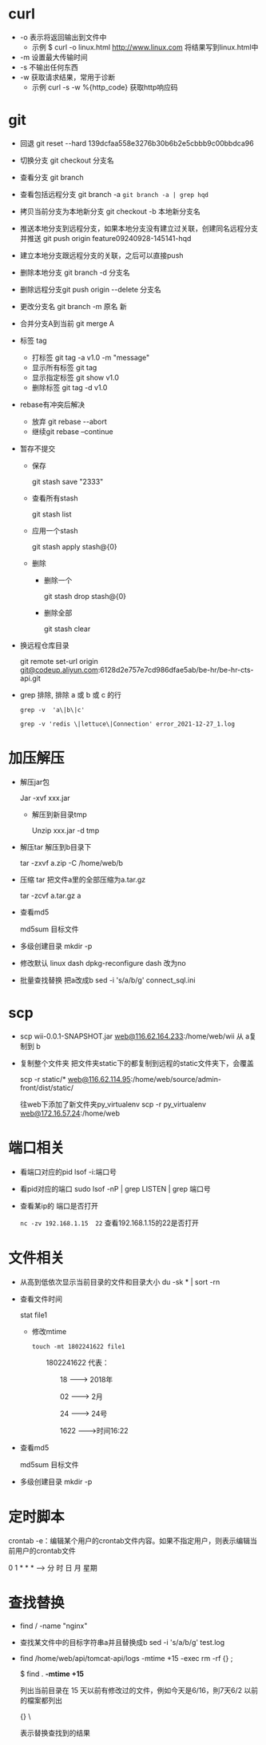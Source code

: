 # curl
- -o 表示将返回输出到文件中
  - 示例 $ curl -o linux.html http://www.linux.com 将结果写到linux.html中
- -m 设置最大传输时间
- -s 不输出任何东西
- -w 获取请求结果，常用于诊断
  - 示例 curl -s -w %{http_code} 获取http响应码

# git

- 回退 git reset --hard 139dcfaa558e3276b30b6b2e5cbbb9c00bbdca96

- 切换分支 git checkout 分支名

- 查看分支 git branch

- 查看包括远程分支 git branch -a    `git branch -a | grep hqd`

- 拷贝当前分支为本地新分支 git checkout -b 本地新分支名

- 推送本地分支到远程分支，如果本地分支没有建立过关联，创建同名远程分支并推送 git push origin feature09240928-145141-hqd

- 建立本地分支跟远程分支的关联，之后可以直接push

- 删除本地分支 git branch -d 分支名

- 删除远程分支git push origin --delete 分支名

- 更改分支名 git branch -m 原名 新

- 合并分支A到当前 git merge A

- 标签 tag
  - 打标签 git tag -a v1.0 -m "message"
  - 显示所有标签 git tag
  - 显示指定标签 git show v1.0
  - 删除标签 git tag -d v1.0
  
- rebase有冲突后解决 
  -  放弃 git rebase --abort
  - 继续git rebase –continue
  
- 暂存不提交

  - 保存

    git stash save "2333"

  - 查看所有stash

    git stash list

  - 应用一个stash

    git stash apply stash@{0}

  - 删除

    - 删除一个

      git stash drop stash@{0}

    - 删除全部

      git stash clear


- 换远程仓库目录

   git remote set-url origin git@codeup.aliyun.com:6128d2e757e7cd986dfae5ab/be-hr/be-hr-cts-api.git
   
-  grep 排除, 排除 a 或 b 或 c 的行

   ```shell
   grep -v  'a\|b\|c'
   ```

   ```
   grep -v 'redis \|lettuce\|Connection' error_2021-12-27_1.log
   ```
   
# 加压解压
   
- 解压jar包

  Jar -xvf xxx.jar

  - 解压到新目录tmp

    Unzip xxx.jar -d tmp
  
- 解压tar 解压到b目录下

  tar -zxvf a.zip -C /home/web/b

- 压缩 tar 把文件a里的全部压缩为a.tar.gz

  tar -zcvf a.tar.gz  a

- 查看md5

  md5sum 目标文件

- 多级创建目录 mkdir -p 

- 修改默认 linux dash
  dpkg-reconfigure dash 改为no

- 批量查找替换  把a改成b
  sed -i 's/a/b/g' connect_sql.ini

# scp
-  scp wii-0.0.1-SNAPSHOT.jar web@116.62.164.233:/home/web/wii   从 a复制到 b

- 复制整个文件夹 把文件夹static下的都复制到远程的static文件夹下，会覆盖

  scp -r static/*  web@116.62.114.95:/home/web/source/admin-front/dist/static/

  往web下添加了新文件夹py_virtualenv
  scp -r py_virtualenv web@172.16.57.24:/home/web
  
# 端口相关
- 看端口对应的pid
  lsof -i:端口号
- 看pid对应的端口
  sudo lsof -nP | grep LISTEN | grep 端口号
- 查看某ip的 端口是否打开

  `nc -zv 192.168.1.15  22`  查看192.168.1.15的22是否打开

# 文件相关
- 从⾼到低依次显示当前目录的⽂件和⽬录⼤⼩
  du -sk * | sort -rn
- 查看文件时间

  stat file1 

  - 修改mtime

    ```shell
    touch -mt 1802241622 file1 
    ```

    　　1802241622 代表：

    　　　　18 ---> 2018年

    　　　　02 ---> 2月

    　　　　24 ---> 24号

    　　　　1622 --->时间16:22
        
- 查看md5

  md5sum 目标文件

- 多级创建目录 mkdir -p 

# 定时脚本
  crontab -e：编辑某个用户的crontab文件内容。如果不指定用户，则表示编辑当前用户的crontab文件

  0 1 * * *  --> 分 时 日 月 星期

# 查找替换
- find / -name "nginx"

- 查找某文件中的目标字符串a并且替换成b  sed -i 's/a/b/g' test.log

- find /home/web/api/tomcat-api/logs -mtime +15  -exec rm -rf {} \;

  $ find . **-mtime +15**

  列出当前目录在 15 天以前有修改过的文件，例如今天是6/16，則7天6/2 以前的檔案都列出

  {} \

  表示替换查找到的结果 
  
  
